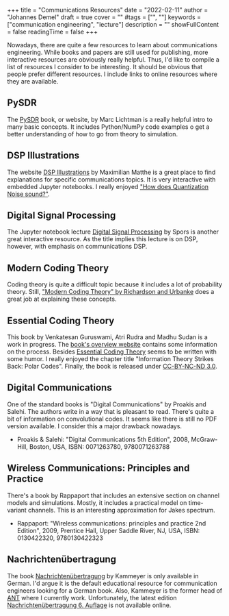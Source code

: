+++
title = "Communications Resources"
date = "2022-02-11"
author = "Johannes Demel"
draft = true
cover = ""
#tags = ["", ""]
keywords = ["communication engineering", "lecture"]
description = ""
showFullContent = false
readingTime = false
+++

Nowadays, there are quite a few resources to learn about communications engineering. While books and papers are still used for publishing, more interactive resources are obviously really helpful. Thus, I'd like to compile a list of resources I consider to be interesting. It should be obvious that people prefer different resources. I include links to online resources where they are available.

## PySDR
The [PySDR](https://pysdr.org/) book, or website, by Marc Lichtman is a really helpful intro to many basic concepts. It includes Python/NumPy code examples o get a better understanding of how to go from theory to simulation.

## DSP Illustrations

The website [DSP Illustrations](https://dspillustrations.com/pages/index.html) by Maximilian Matthe is a great place to find explanations for specific communications topics. It is very interactive with embedded Jupyter notebooks. I really enjoyed ["How does Quantization Noise sound?"](https://dspillustrations.com/pages/posts/misc/how-does-quantization-noise-sound.html).

## Digital Signal Processing

The Jupyter notebook lecture [Digital Signal Processing](https://nbviewer.org/github/spatialaudio/digital-signal-processing-lecture/blob/master/index.ipynb) by Spors is another great interactive resource. As the title implies this lecture is on DSP, however, with emphasis on communications DSP.

## Modern Coding Theory

Coding theory is quite a difficult topic because it includes a lot of probability theory. Still, ["Modern Coding Theory" by Richardson and Urbanke]( https://doi.org/10.1017/CBO9780511791338) does a great job at explaining these concepts.

## Essential Coding Theory

This book by Venkatesan Guruswami, Atri Rudra and Madhu Sudan is a work in progress.
The [book's overview website](https://cse.buffalo.edu/faculty/atri/courses/coding-theory/book/) contains some information on the process.
Besides [Essential Coding Theory](https://cse.buffalo.edu/faculty/atri/courses/coding-theory/book/web-coding-book.pdf) seems to be written with some humor.
I really enjoyed the chapter title "Information Theory Strikes Back: Polar Codes".
Finally, the book is released under [CC-BY-NC-ND 3.0](https://creativecommons.org/licenses/by-nc-nd/3.0/).

## Digital Communications

One of the standard books is "Digital Communications" by Proakis and Salehi. The authors write in a way that is pleasant to read. There's quite a bit of information on convolutional codes. It seems like there is still no PDF version available. I consider this a major drawback nowadays.

- Proakis & Salehi: "Digital Communications 5th Edition", 2008, McGraw-Hill, Boston, USA, ISBN: 0071263780, 9780071263788

## Wireless Communications: Principles and Practice

There's a book by Rappaport that includes an extensive section on channel models and simulations. Mostly, it includes a practical model on time-variant channels. This is an interesting approximation for Jakes spectrum.

- Rappaport: "Wireless communications: principles and practice 2nd Edition", 2009, Prentice Hall, Upper Saddle River, NJ, USA, ISBN: 0130422320, 9780130422323


## Nachrichtenübertragung

The book [Nachrichtenübertragung](http://dx.doi.org/10.1007/978-3-322-94062-9) by Kammeyer is only available in German. I'd argue it is the default educational resource for communication engineers looking for a German book. Also, Kammeyer is the former head of [ANT](https://www.ant.uni-bremen.de/en/home/) where I currently work. Unfortunately, the latest edition [Nachrichtenübertragung 6. Auflage](https://link.springer.com/book/9783658170042) is not available online.




